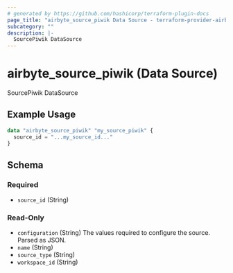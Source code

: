 ```yaml
---
# generated by https://github.com/hashicorp/terraform-plugin-docs
page_title: "airbyte_source_piwik Data Source - terraform-provider-airbyte"
subcategory: ""
description: |-
  SourcePiwik DataSource
---
```


# airbyte_source_piwik (Data Source)

SourcePiwik DataSource

## Example Usage

```terraform
data "airbyte_source_piwik" "my_source_piwik" {
  source_id = "...my_source_id..."
}
```

<!-- schema generated by tfplugindocs -->
## Schema

### Required

- `source_id` (String)

### Read-Only

- `configuration` (String) The values required to configure the source. Parsed as JSON.
- `name` (String)
- `source_type` (String)
- `workspace_id` (String)


